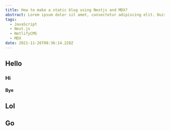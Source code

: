 ```yaml
---
title: How to make a static blog using Nextjs and MDX?
abstract: Lorem ipsum dolor sit amet, consectetur adipiscing elit. Duis quam nisl, sollicitudin vitae libero non, faucibus vulputate sem. Donec placerat est a dapibus vehicula. Quisque viverra sagittis scelerisque. Aenean lectus purus, sagittis sed dolor in, pharetra maximus magna. Aliquam nec leo non tortor scelerisque tincidunt. Quisque volutpat metus arcu, quis lacinia tortor suscipit euismod. Sed fermentum non risus at aliquet. Interdum et malesuada fames ac ante ipsum primis in faucibus. Integer placerat pellentesque malesuada.
tags:
  - JavaScript
  - Next.js
  - NetlifyCMS
  - MDX
date: 2021-11-26T08:36:14.228Z
---
```


## Hello
### Hi
#### Bye
## Lol
## Go